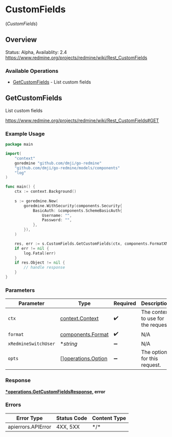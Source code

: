 # CustomFields
(*CustomFields*)

## Overview

Status: Alpha, Availablity: 2.4
<https://www.redmine.org/projects/redmine/wiki/Rest_CustomFields>

### Available Operations

* [GetCustomFields](#getcustomfields) - List custom fields

## GetCustomFields

List custom fields

<https://www.redmine.org/projects/redmine/wiki/Rest_CustomFields#GET>

### Example Usage

```go
package main

import(
	"context"
	goredmine "github.com/dmji/go-redmine"
	"github.com/dmji/go-redmine/models/components"
	"log"
)

func main() {
    ctx := context.Background()
    
    s := goredmine.New(
        goredmine.WithSecurity(components.Security{
            BasicAuth: &components.SchemeBasicAuth{
                Username: "",
                Password: "",
            },
        }),
    )

    res, err := s.CustomFields.GetCustomFields(ctx, components.FormatXML, goredmine.String("jsmith"))
    if err != nil {
        log.Fatal(err)
    }
    if res.Object != nil {
        // handle response
    }
}
```

### Parameters

| Parameter                                                | Type                                                     | Required                                                 | Description                                              | Example                                                  |
| -------------------------------------------------------- | -------------------------------------------------------- | -------------------------------------------------------- | -------------------------------------------------------- | -------------------------------------------------------- |
| `ctx`                                                    | [context.Context](https://pkg.go.dev/context#Context)    | :heavy_check_mark:                                       | The context to use for the request.                      |                                                          |
| `format`                                                 | [components.Format](../../models/components/format.md)   | :heavy_check_mark:                                       | N/A                                                      |                                                          |
| `xRedmineSwitchUser`                                     | **string*                                                | :heavy_minus_sign:                                       | N/A                                                      | jsmith                                                   |
| `opts`                                                   | [][operations.Option](../../models/operations/option.md) | :heavy_minus_sign:                                       | The options for this request.                            |                                                          |

### Response

**[*operations.GetCustomFieldsResponse](../../models/operations/getcustomfieldsresponse.md), error**

### Errors

| Error Type         | Status Code        | Content Type       |
| ------------------ | ------------------ | ------------------ |
| apierrors.APIError | 4XX, 5XX           | \*/\*              |